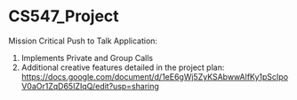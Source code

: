 # CS547_Project

Mission Critical Push to Talk Application:

1. Implements Private and Group Calls
2. Additional creative features detailed in the project plan:
   https://docs.google.com/document/d/1eE6gWj5ZyKSAbwwAlfKy1pScIpoV0aOr1ZqD65IZIqQ/edit?usp=sharing
